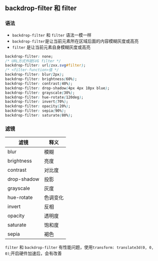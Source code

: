 ## backdrop-filter 和 filter 

### 语法
- `backdrop-filter` 和 `filter` 语法一模一样
- `backdrop-filter`是让当前元素所在区域后面的内容模糊灰度或高亮
- `filter` 是让当前元素自身模糊灰度或高亮
```css
backdrop-filter: none;
/* URL方式外链SVG filter */
backdrop-filter: url(zxx.svg#filter);
/* <filter-function>值 */
backdrop-filter: blur(2px);
backdrop-filter: brightness(60%);
backdrop-filter: contrast(40%);
backdrop-filter: drop-shadow(4px 4px 10px blue);
backdrop-filter: grayscale(30%);
backdrop-filter: hue-rotate(120deg);
backdrop-filter: invert(70%);
backdrop-filter: opacity(20%);
backdrop-filter: sepia(90%);
backdrop-filter: saturate(80%);
```

### 滤镜

| 滤镜          | 释义   |
|-------------|------|
| blur        | 模糊   |
| brightness  | 亮度   |
| contrast    | 对比度  |
| drop-shadow | 投影   |
| grayscale   | 灰度   |
| hue-rotate  | 色调变化 |
| invert      | 反相   |
| opacity     | 透明度  |
| saturate    | 饱和度  |
| sepia       | 褐色   |


`filter` 和 `backdrop-filter` 有性能问题，使用`transform: translate3d(0, 0, 0)`;开启硬件加速后，会有改善